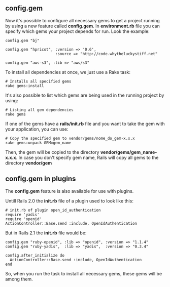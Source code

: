 ## config.gem

Now it's possible to configure all necessary gems to get a project running by using a new feature called **config.gem**. In  **environment.rb** file you can specify which gems your project depends for run. Look the example:

	config.gem "bj" 

	config.gem "hpricot", :version => '0.6',
	                      :source => "http://code.whytheluckystiff.net" 

	config.gem "aws-s3", :lib => "aws/s3"

To install all dependencies at once, we just use a Rake task:

	# Installs all specified gems
	rake gems:install

It's also possible to list which gems are being used in the running project by using:

	# Listing all gem dependencies
	rake gems

If one of the gems have a **rails/init.rb** file and you want to take the gem with your application, you can use:

	# Copy the specified gem to vendor/gems/nome_do_gem-x.x.x
	rake gems:unpack GEM=gem_name

Then, the gem will be copied to the directory  **vendor/gems/gem\_name-x.x.x**. In case you don't specify gem name, Rails will copy all gems to the directory **vendor/gem**

## config.gem in plugins

The **config.gem** feature is also available for use with plugins.

Untill Rails 2.0 the **init.rb** file of a plugin used to look like this:

	# init.rb of plugin open_id_authentication
	require 'yadis' 
	require 'openid' 
	ActionController::Base.send :include, OpenIdAuthentication 

But in Rails 2.1 the **init.rb** file would be:

	config.gem "ruby-openid", :lib => "openid", :version => "1.1.4"
	config.gem "ruby-yadis",  :lib => "yadis",  :version => "0.3.4" 

	config.after_initialize do
	  ActionController::Base.send :include, OpenIdAuthentication
	end

So, when you run the task to install all necessary gems, these gems will be among them.
